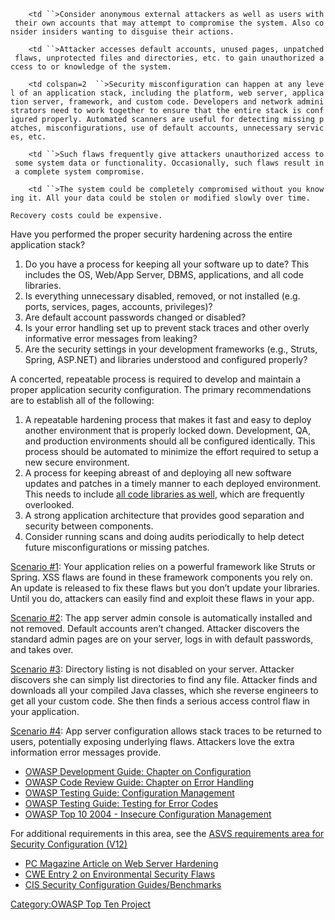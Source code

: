 `    <td ``>Consider anonymous external attackers as well as users with their own accounts that may attempt to compromise the system. Also consider insiders wanting to disguise their actions.`

</td>

`    <td ``>Attacker accesses default accounts, unused pages, unpatched flaws, unprotected files and directories, etc. to gain unauthorized access to or knowledge of the system.`

</td>

`    <td colspan=2  ``>Security misconfiguration can happen at any level of an application stack, including the platform, web server, application server, framework, and custom code. Developers and network administrators need to work together to ensure that the entire stack is configured properly. Automated scanners are useful for detecting missing patches, misconfigurations, use of default accounts, unnecessary services, etc.`

</td>

`    <td ``>Such flaws frequently give attackers unauthorized access to some system data or functionality. Occasionally, such flaws result in a complete system compromise.`

</td>

`    <td ``>The system could be completely compromised without you knowing it. All your data could be stolen or modified slowly over time.`

`Recovery costs could be expensive.`

</td>

Have you performed the proper security hardening across the entire
application stack?

1.  Do you have a process for keeping all your software up to date? This
    includes the OS, Web/App Server, DBMS, applications, and all code
    libraries.
2.  Is everything unnecessary disabled, removed, or not installed (e.g.
    ports, services, pages, accounts, privileges)?
3.  Are default account passwords changed or disabled?
4.  Is your error handling set up to prevent stack traces and other
    overly informative error messages from leaking?
5.  Are the security settings in your development frameworks (e.g.,
    Struts, Spring, ASP.NET) and libraries understood and configured
    properly?

A concerted, repeatable process is required to develop and maintain a
proper application security configuration.  The primary recommendations
are to establish all of the following:

1.  A repeatable hardening process that makes it fast and easy to deploy
    another environment that is properly locked down. Development, QA,
    and production environments should all be configured identically.
    This process should be automated to minimize the effort required to
    setup a new secure environment.
2.  A process for keeping abreast of and deploying all new software
    updates and patches in a timely manner to each deployed environment.
    This needs to include <u>all code libraries as well</u>, which are
    frequently overlooked.
3.  A strong application architecture that provides good separation and
    security between components.
4.  Consider running scans and doing audits periodically to help detect
    future misconfigurations or missing patches.

<u>Scenario \#1</u>: Your application relies on a powerful framework
like Struts or Spring. XSS flaws are found in these framework components
you rely on. An update is released to fix these flaws but you don’t
update your libraries. Until you do, attackers can easily find and
exploit these flaws in your app.

<u>Scenario \#2</u>: The app server admin console is automatically
installed and not removed. Default accounts aren’t changed. Attacker
discovers the standard admin pages are on your server, logs in with
default passwords, and takes over.

<u>Scenario \#3</u>: Directory listing is not disabled on your server.
Attacker discovers she can simply list directories to find any file.
Attacker finds and downloads all your compiled Java classes, which she
reverse engineers to get all your custom code. She then finds a serious
access control flaw in your application.

<u>Scenario \#4</u>: App server configuration allows stack traces to be
returned to users, potentially exposing underlying flaws. Attackers love
the extra information error messages provide.

  - [OWASP Development Guide: Chapter on
    Configuration](Configuration "wikilink")
  - [OWASP Code Review Guide: Chapter on Error
    Handling](Error_Handling "wikilink")
  - [OWASP Testing Guide: Configuration
    Management](Testing_for_configuration_management "wikilink")
  - [OWASP Testing Guide: Testing for Error
    Codes](Testing_for_Error_Code_\(OWASP-IG-006\) "wikilink")
  - [OWASP Top 10 2004 - Insecure Configuration
    Management](A10_2004_Insecure_Configuration_Management "wikilink")

For additional requirements in this area, see the [ASVS requirements
area for Security Configuration
(V12)](http://www.owasp.org/index.php/ASVS#tab=Download)

  - [PC Magazine Article on Web Server
    Hardening](http://www.pcmag.com/article2/0,2817,11525,00.asp)
  - [CWE Entry 2 on Environmental Security
    Flaws](http://cwe.mitre.org/data/definitions/2.html)
  - [CIS Security Configuration
    Guides/Benchmarks](http://cisecurity.org/en-us/?route=downloads.benchmarks)

[Category:OWASP Top Ten
Project](Category:OWASP_Top_Ten_Project "wikilink")